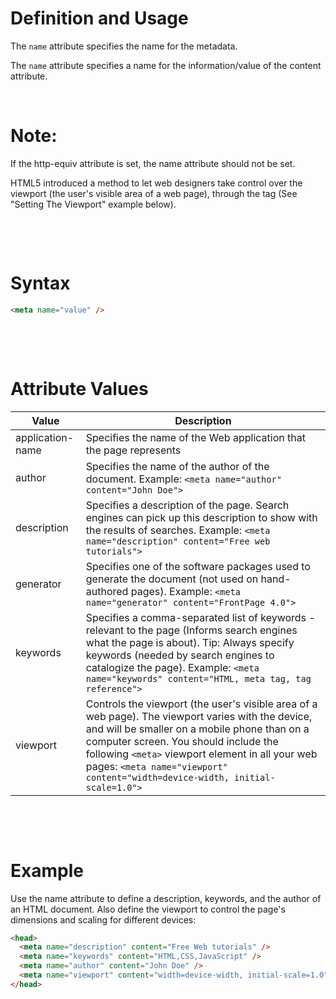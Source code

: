 # Definition and Usage

The `name` attribute specifies the name for the metadata.

The `name` attribute specifies a name for the information/value of the content attribute.

&nbsp;

# Note:

If the http-equiv attribute is set, the name attribute should not be set.

HTML5 introduced a method to let web designers take control over the viewport (the user's visible area of a web page), through the <meta> tag (See "Setting The Viewport" example below).

&nbsp;

&nbsp;

# Syntax

```html
<meta name="value" />
```

&nbsp;

&nbsp;

# Attribute Values

| Value            | Description                                                                                                                                                                                                                                                                                                                     |
| ---------------- | ------------------------------------------------------------------------------------------------------------------------------------------------------------------------------------------------------------------------------------------------------------------------------------------------------------------------------- |
| application-name | Specifies the name of the Web application that the page represents                                                                                                                                                                                                                                                              |
| author           | Specifies the name of the author of the document. Example: `<meta name="author" content="John Doe">`                                                                                                                                                                                                                            |
| description      | Specifies a description of the page. Search engines can pick up this description to show with the results of searches. Example: `<meta name="description" content="Free web tutorials">`                                                                                                                                        |
| generator        | Specifies one of the software packages used to generate the document (not used on hand-authored pages). Example: `<meta name="generator" content="FrontPage 4.0">`                                                                                                                                                              |
| keywords         | Specifies a comma-separated list of keywords - relevant to the page (Informs search engines what the page is about). Tip: Always specify keywords (needed by search engines to catalogize the page). Example: `<meta name="keywords" content="HTML, meta tag, tag reference">`                                                  |
| viewport         | Controls the viewport (the user's visible area of a web page). The viewport varies with the device, and will be smaller on a mobile phone than on a computer screen. You should include the following `<meta>` viewport element in all your web pages: `<meta name="viewport" content="width=device-width, initial-scale=1.0">` |

&nbsp;

&nbsp;

# Example

Use the name attribute to define a description, keywords, and the author of an HTML document. Also define the viewport to control the page's dimensions and scaling for different devices:

```html
<head>
  <meta name="description" content="Free Web tutorials" />
  <meta name="keywords" content="HTML,CSS,JavaScript" />
  <meta name="author" content="John Doe" />
  <meta name="viewport" content="width=device-width, initial-scale=1.0" />
</head>
```
